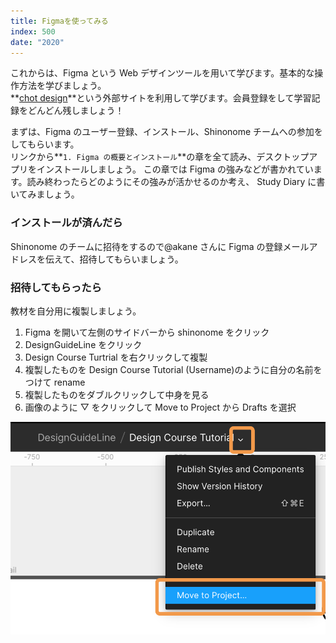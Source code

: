 ```yaml
---
title: Figmaを使ってみる
index: 500
date: "2020"
---
```


これからは、Figma という Web デザインツールを用いて学びます。基本的な操作方法を学びましょう。  
**[chot design](https://chot.design/figma-beginner/)**という外部サイトを利用して学びます。会員登録をして学習記録をどんどん残しましょう！

まずは、Figma のユーザー登録、インストール、Shinonome チームへの参加をしてもらいます。  
リンクから**`1. Figma の概要とインストール`**の章を全て読み、デスクトップアプリをインストールしましょう。
この章では Figma の強みなどが書かれています。読み終わったらどのようにその強みが活かせるのか考え、 Study Diary に書いてみましょう。

### インストールが済んだら

Shinonome のチームに招待をするので@akane さんに Figma の登録メールアドレスを伝えて、招待してもらいましょう。

### 招待してもらったら

教材を自分用に複製しましょう。

1. Figma を開いて左側のサイドバーから shinonome をクリック
2. DesignGuideLine をクリック
3. Design Course Turtrial を右クリックして複製
4. 複製したものを Design Course Tutorial (Username)のように自分の名前をつけて rename
5. 複製したものをダブルクリックして中身を見る
6. 画像のように ▽ をクリックして Move to Project から Drafts を選択

![Move To Project](./moveToProject.png)
